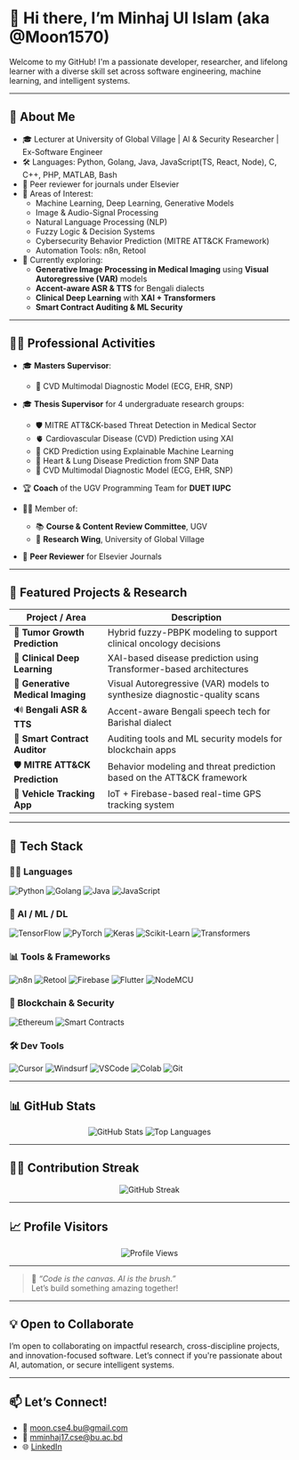 # 👋 Hi there, I’m Minhaj Ul Islam (aka @Moon1570)

Welcome to my GitHub! I'm a passionate developer, researcher, and lifelong learner with a diverse skill set across software engineering, machine learning, and intelligent systems.  

---

## 🧠 About Me
- 🎓 Lecturer at University of Global Village | AI & Security Researcher | Ex-Software Engineer  
- 🛠 Languages: Python, Golang, Java, JavaScript(TS, React, Node), C, C++, PHP, MATLAB, Bash
- 📝 Peer reviewer for journals under Elsevier 
- 🤖 Areas of Interest:  
  - Machine Learning, Deep Learning, Generative Models  
  - Image & Audio-Signal Processing  
  - Natural Language Processing (NLP)  
  - Fuzzy Logic & Decision Systems  
  - Cybersecurity Behavior Prediction (MITRE ATT&CK Framework)  
  - Automation Tools: n8n, Retool  
- 🔭 Currently exploring:  
  - **Generative Image Processing in Medical Imaging** using **Visual Autoregressive (VAR)** models  
  - **Accent-aware ASR & TTS** for Bengali dialects  
  - **Clinical Deep Learning** with **XAI + Transformers**  
  - **Smart Contract Auditing & ML Security**

---

## 🧑‍🏫 Professional Activities

- 🎓 **Masters Supervisor**:
  - 🔬 CVD Multimodal Diagnostic Model (ECG, EHR, SNP)
 
- 🎓 **Thesis Supervisor** for 4 undergraduate research groups:
  - 🛡 MITRE ATT&CK-based Threat Detection in Medical Sector
  - 🫀 Cardiovascular Disease (CVD) Prediction using XAI
  - 🧬 CKD Prediction using Explainable Machine Learning
  - 🧠 Heart & Lung Disease Prediction from SNP Data
  - 🔬 CVD Multimodal Diagnostic Model (ECG, EHR, SNP)

- 🏆 **Coach** of the UGV Programming Team for **DUET IUPC**

- 🧑‍⚖️ Member of:
  - 📚 **Course & Content Review Committee**, UGV
  - 🔬 **Research Wing**, University of Global Village

- 📝 **Peer Reviewer** for Elsevier Journals


---

## 📂 Featured Projects & Research
| Project / Area | Description |
|----------------|-------------|
| 🧠 **Tumor Growth Prediction** | Hybrid fuzzy-PBPK modeling to support clinical oncology decisions |
| 🧬 **Clinical Deep Learning** | XAI-based disease prediction using Transformer-based architectures |
| 🎨 **Generative Medical Imaging** | Visual Autoregressive (VAR) models to synthesize diagnostic-quality scans |
| 🔊 **Bengali ASR & TTS** | Accent-aware Bengali speech tech for Barishal dialect |
| 🧾 **Smart Contract Auditor** | Auditing tools and ML security models for blockchain apps |
| 🛡 **MITRE ATT&CK Prediction** | Behavior modeling and threat prediction based on the ATT&CK framework |
| 🚗 **Vehicle Tracking App** | IoT + Firebase-based real-time GPS tracking system |

---

## 🧰 Tech Stack

### 👨‍💻 Languages
![Python](https://img.shields.io/badge/Python-%2314354C?style=for-the-badge&logo=python&logoColor=white)
![Golang](https://img.shields.io/badge/Go-%2300ADD8?style=for-the-badge&logo=go&logoColor=white)
![Java](https://img.shields.io/badge/Java-%23ED8B00?style=for-the-badge&logo=openjdk&logoColor=white)
![JavaScript](https://img.shields.io/badge/JavaScript-%23323330?style=for-the-badge&logo=javascript&logoColor=%23F7DF1E)

### 🧠 AI / ML / DL
![TensorFlow](https://img.shields.io/badge/TensorFlow-%23FF6F00?style=for-the-badge&logo=tensorflow&logoColor=white)
![PyTorch](https://img.shields.io/badge/PyTorch-%23EE4C2C?style=for-the-badge&logo=pytorch&logoColor=white)
![Keras](https://img.shields.io/badge/Keras-%23D00000?style=for-the-badge&logo=keras&logoColor=white)
![Scikit-Learn](https://img.shields.io/badge/Scikit--Learn-%23F7931E?style=for-the-badge&logo=scikit-learn&logoColor=white)
![Transformers](https://img.shields.io/badge/Huggingface-%23FFD21F?style=for-the-badge&logo=huggingface&logoColor=black)

### 📊 Tools & Frameworks
![n8n](https://img.shields.io/badge/n8n-%23EF4D4D?style=for-the-badge&logo=n8n&logoColor=white)
![Retool](https://img.shields.io/badge/Retool-%23000?style=for-the-badge&logo=retool&logoColor=white)
![Firebase](https://img.shields.io/badge/Firebase-%23FFCA28?style=for-the-badge&logo=firebase&logoColor=black)
![Flutter](https://img.shields.io/badge/Flutter-%2302569B?style=for-the-badge&logo=flutter&logoColor=white)
![NodeMCU](https://img.shields.io/badge/ESP8266-NodeMCU-%23009688?style=for-the-badge&logo=arduino&logoColor=white)

### 🔐 Blockchain & Security
![Ethereum](https://img.shields.io/badge/Ethereum-%233C3C3D?style=for-the-badge&logo=ethereum&logoColor=white)
![Smart Contracts](https://img.shields.io/badge/Smart%20Contract-Auditing-%2342b883?style=for-the-badge)

### 🛠 Dev Tools
![Cursor](https://img.shields.io/badge/Cursor-%23000?style=for-the-badge&logo=data:image/svg+xml;base64,...&logoColor=white) <!-- Placeholder icon -->
![Windsurf](https://img.shields.io/badge/Windsurf-AI%20IDE-%2300C4B4?style=for-the-badge)
![VSCode](https://img.shields.io/badge/VSCode-%23007ACC?style=for-the-badge&logo=visual-studio-code&logoColor=white)
![Colab](https://img.shields.io/badge/Colab-%23F9AB00?style=for-the-badge&logo=google-colab&logoColor=black)
![Git](https://img.shields.io/badge/Git-%23F05032?style=for-the-badge&logo=git&logoColor=white)


---

## 📊 GitHub Stats

<div align="center">
  <img src="https://github-readme-stats.vercel.app/api?username=Moon1570&show_icons=true&theme=radical" alt="GitHub Stats" />
  <img src="https://github-readme-stats.vercel.app/api/top-langs/?username=Moon1570&layout=compact&theme=radical" alt="Top Languages" />
</div>

---

## 🏃‍♂️ Contribution Streak

<div align="center">
  <img src="https://github-readme-streak-stats.herokuapp.com/?user=Moon1570&theme=radical" alt="GitHub Streak" />
</div>

---

## 📈 Profile Visitors

<div align="center">
  <img src="https://komarev.com/ghpvc/?username=Moon1570&label=Profile+views&color=0e75b6&style=flat" alt="Profile Views" />
</div>

---

> 🚀 *“Code is the canvas. AI is the brush.”*  
Let’s build something amazing together!

---

## 💡 Open to Collaborate
I’m open to collaborating on impactful research, cross-discipline projects, and innovation-focused software. Let’s connect if you're passionate about AI, automation, or secure intelligent systems.

---

## 📫 Let’s Connect!
- 📧 moon.cse4.bu@gmail.com  
- 📧 mminhaj17.cse@bu.ac.bd  
- 🌐 [LinkedIn](https://www.linkedin.com/in/minhaj-cse) <!-- Add your LinkedIn if you’d like -->
